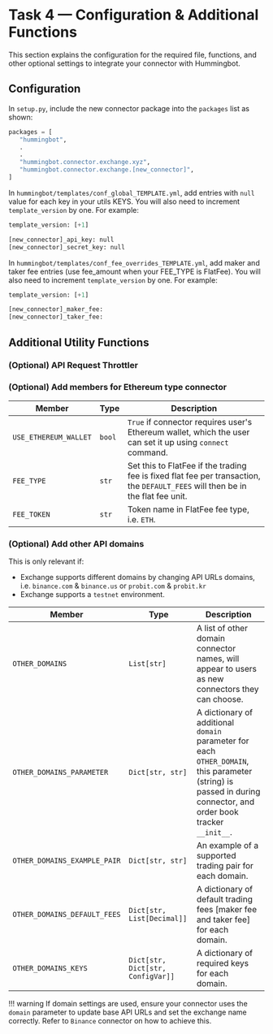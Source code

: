 # Task 4 — Configuration & Additional Functions

This section explains the configuration for the required file, functions, and other optional settings to integrate your connector with Hummingbot.

## Configuration

In `setup.py`, include the new connector package into the `packages` list as shown:

```python
packages = [
   "hummingbot",
   .
   .
   "hummingbot.connector.exchange.xyz",
   "hummingbot.connector.exchange.[new_connector]",
]
```

In `hummingbot/templates/conf_global_TEMPLATE.yml`, add entries with `null` value for each key in your utils KEYS.
  You will also need to increment `template_version` by one. For example:

```python
template_version: [+1]

[new_connector]_api_key: null
[new_connector]_secret_key: null
```

In `hummingbot/templates/conf_fee_overrides_TEMPLATE.yml`, add maker and taker fee entries (use fee_amount when your FEE_TYPE is FlatFee).
  You will also need to increment `template_version` by one. For example:

```python
template_version: [+1]

[new_connector]_maker_fee:
[new_connector]_taker_fee:
```

## Additional Utility Functions

### (Optional) API Request Throttler

### (Optional) Add members for Ethereum type connector

| Member                           | Type   | Description                                                                                                                     |
| -------------------------------- | ------ | ------------------------------------------------------------------------------------------------------------------------------- |
| `USE_ETHEREUM_WALLET`            | `bool` | `True` if connector requires user's Ethereum wallet, which the user can set it up using `connect` command.                      |
| `FEE_TYPE`                       | `str`  | Set this to FlatFee if the trading fee is fixed flat fee per transaction, the `DEFAULT_FEES` will then be in the flat fee unit. |
| `FEE_TOKEN`                      | `str`  | Token name in FlatFee fee type, i.e. `ETH`.                                                                                     |

### (Optional) Add other API domains

This is only relevant if:

- Exchange supports different domains by changing API URLs domains, i.e. `binance.com` & `binance.us` or `probit.com` & `probit.kr`
- Exchange supports a `testnet` environment.

| Member                           | Type                              | Description                                                                                                                                                      |
| -------------------------------- | --------------------------------- | ---------------------------------------------------------------------------------------------------------------------------------------------------------------- |
| `OTHER_DOMAINS`                  | `List[str]`                       | A list of other domain connector names, will appear to users as new connectors they can choose.                                                                  |
| `OTHER_DOMAINS_PARAMETER`        | `Dict[str, str]`                  | A dictionary of additional `domain` parameter for each `OTHER_DOMAIN`, this parameter (string) is passed in during connector, and order book tracker `__init__`. |
| `OTHER_DOMAINS_EXAMPLE_PAIR`     | `Dict[str, str]`                  | An example of a supported trading pair for each domain.                                                                                                          |
| `OTHER_DOMAINS_DEFAULT_FEES`     | `Dict[str, List[Decimal]]`        | A dictionary of default trading fees \[maker fee and taker fee] for each domain.                                                                                 |
| `OTHER_DOMAINS_KEYS`             | `Dict[str, Dict[str, ConfigVar]]` | A dictionary of required keys for each domain.                                                                                                                   |

!!! warning
    If domain settings are used, ensure your connector uses the `domain` parameter to update base API URLs and set the exchange name correctly. Refer to `Binance` connector on how to achieve this.
